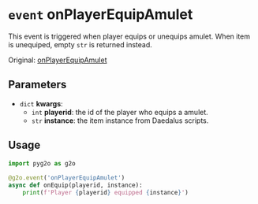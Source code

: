 # `event` onPlayerEquipAmulet
This event is triggered when player equips or unequips amulet. When item is unequiped, empty `str` is returned instead.

Original: [onPlayerEquipAmulet](https://gothicmultiplayerteam.gitlab.io/docs/0.3.0/script-reference/server-events/player/onPlayerEquipAmulet/)

## Parameters
* `dict` **kwargs**:
    * `int` **playerid**: the id of the player who equips a amulet.
    * `str` **instance**: the item instance from Daedalus scripts.
    
## Usage
```python
import pyg2o as g2o
        
@g2o.event('onPlayerEquipAmulet')
async def onEquip(playerid, instance):
    print(f'Player {playerid} equipped {instance}')
```
